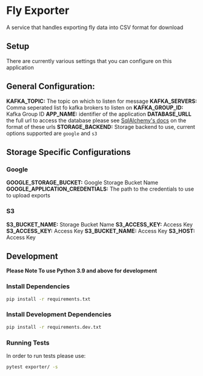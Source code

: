 # Fly Exporter

A service that handles exporting fly data into CSV format for download


## Setup

There are currently various settings that you can configure on this application

## General Configuration:

**KAFKA_TOPIC:** The topic on which to listen for message
**KAFKA_SERVERS:** Comma seperated list fo kafka brokers to listen on
**KAFKA_GROUP_ID:** Kafka Group ID
**APP_NAME:** identifier of the application
**DATABASE_URLL** the full url to access the database please see [SqlAlchemy's docs][1] on the format of these urls
**STORAGE_BACKEND:** Storage backend to use, current options supported are `google` and `s3`

## Storage Specific Configurations

### Google

**GOOGLE_STORAGE_BUCKET:** Google Storage Bucket Name
**GOOGLE_APPLICATION_CREDENTIALS:** The path to the credentials to use to
upload exports

### S3

**S3_BUCKET_NAME:** Storage Bucket Name
**S3_ACCESS_KEY:** Access Key
**S3_ACCESS_KEY:** Access Key
**S3_BUCKET_NAME:** Access Key
**S3_HOST:** Access Key


## Development

**Please Note To use Python 3.9 and above for development**

### Install Dependencies

```bash
pip install -r requirements.txt
```

### Install Development Dependencies

```bash
pip install -r requirements.dev.txt
```

### Running Tests

In order to run tests please use:

```bash
pytest exporter/ -s
```


[1]: https://docs.sqlalchemy.org/en/20/core/engines.html#backend-specific-urls
